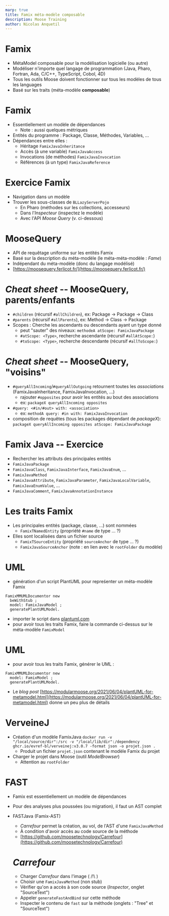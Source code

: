 ```yaml
---
marp: true
title: Famix méta-modèle composable
description: Moose Training
author: Nicolas Anquetil
---
```

<!-- headingDivider: 1 -->
<!-- paginate: true -->
<!-- footer: "Famix -- Méta-modèle logiciel composable" -->

# Famix

- MétaModel composable pour la modélisation logicielle (ou autre)
- Modéliser n'importe quel langage de programmation (Java, Pharo, Fortran, Ada, C/C++, TypeScript, Cobol, 4D)
- Tous les outils Moose doivent fonctionner sur tous les modèles de tous les languages
- Basé sur les traits (méta-modèle **composable**)

# Famix

- Essentiellement un modèle de dépendances
  - Note : aussi quelques métriques
- Entités du programme : Package, Classe, Méthodes, Variables, ...
- Dépendances entre elles :
  - Héritage `FamixJavaInheritance`
  - Accès (à une variable) `FamixJavaAccess`
  - Invocations (de méthodes) `FamixJavaInvocation`
  - Références (à un type) `FamixJavaReference`

# Exercice Famix

- Navigation dans un modèle
- Trouver les sous-classes de  `BLLazyServerPojo`
  - En Pharo (méthodes sur les collections, accesseurs)
  - Dans l'*Inspecteur* (inspectez le modèle)
  - Avec l'API *Moose Query* (v. ci-dessous)

# MooseQuery

- API de requêtage uniforme sur les entités Famix
- Basé sur la description du méta-modèle (le méta-méta-modèle : *Fame*)
- Indépendant du méta-modèle (donc du langage modélisé)
- [https://moosequery.ferlicot.fr/](https://moosequery.ferlicot.fr/)

# *Cheat sheet* -- MooseQuery, parents/enfants

- `#children` (récursif `#allChildren`), ex: Package -> Package -> Class
- `#parents` (récursif `#allParents`), ex: Method -> Class -> Package
- Scopes : Cherche les ascendants ou descendants ayant un type donné
  - peut "sauter" des niveaux: `methodeA atScope: FamixJavaPackage`
  - `#atScope: <Type>`, recherche ascendante (récursif `#allAtScope:`)
  - `#toScope: <Type>`, recherche descendante (récursif `#allToScope:`)

# *Cheat sheet* -- MooseQuery, "voisins"

- `#queryAllIncoming`/`#queryAllOutgoing` retournent toutes les *associations* (FamixJavaInheritance, FamixJavaInvocation, ...)
    - rajouter `#opposites` pour avoir les entités au bout des associations
    - ex: `packageX queryAllIncoming opposites`
- `#query: <#in/#out> with: <association>`
  - ex: `methodA query: #in with: FamixJavaInvocation`
- composition de requêtes (tous les packages dépendant de *packageX*):
`packageX queryAllIncoming opposites atScope: FamixJavaPackage`

# Famix Java -- Exercice

- Rechercher les attributs des principales entités
- `FamixJavaPackage`
- `FamixJavaClass`, `FamixJavaInterface`, `FamixJavaEnum`, ...
- `FamixJavaMethod`
- `FamixJavaAttribute`, `FamixJavaParameter`, `FamixJavaLocalVariable`, `FamixJavaEnumValue`, ...
- `FamixJavaComment`, `FamixJavaAnnotationInstance`

# Les traits Famix

- Les principales entités (package, classe, ...) sont nommées
  - `FamixTNamedEntity` (propriété `#name` de type ... ?)
- Elles sont localisées dans un fichier source
  - `FamixTSourceEntity` (propriété `sourceAnchor` de type ... ?)
  - `FamixJavaSourceAnchor` (note : en lien avec le `rootFolder` du modèle)

# UML

- génération d'un script PlantUML pour repreśenter un méta-modèle Famix
```St
FamixMMUMLDocumentor new
  beWithStub ;
  model: FamixJavaModel ;
  generatePlantUMLModel.
```
- importer le script dans [plantuml.com](plantuml.com)
- pour avoir tous les traits Famix, faire la commande ci-dessus sur le méta-modèle `FamixModel`

# UML

- pour avoir tous les traits Famix, générer le UML :
```St
FamixMMUMLDocumentor new
  model: FamixModel ;
  generatePlantUMLModel.
```
- Le *blog post* [https://modularmoose.org/2021/06/04/plantUML-for-metamodel.html](https://modularmoose.org/2021/06/04/plantUML-for-metamodel.html) donne un peu plus de détails

# VerveineJ

- Création d'un modèle FamixJava
`docker run -v "/local/source/dir":/src -v "/local/lib/dir":/dependency ghcr.io/evref-bl/verveinej:v3.0.7 -format json -o projet.json .`
  - Produit un fichier `projet.json` contenant le modèle Famix du projet
- Charger le projet dans Moose (outil *ModelBrowser*)
  - Attention au `rootFolder`

# FAST

- Famix est essentiellement un modèle de dépendances
- Pour des analyses plus poussées (ou migration), il faut un AST complet
- FASTJava (Famix-AST)
  - *Carrefour* permet la création, au vol, de l'AST d'une `FamixJavaMethod`
  - À condition d'avoir accès au code source de la méthode
  - [https://github.com/moosetechnology/Carrefour](https://github.com/moosetechnology/Carrefour)

  # *Carrefour*

  - Charger *Carrefour* dans l'image ( /!\ )
  - Choisir une `FamixJavaMethod` (non stub)
  - Vérifier qu'on a accès à son code source (*Inspector*, onglet "SourceText")
  - Appeler `generateFastAndBind` sur cette méthode
  - Inspecter le contenu de `fast` sur la méthode (onglets : "Tree" et "SourceText")